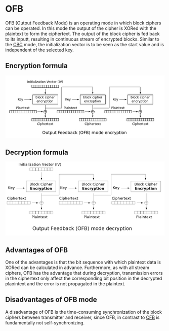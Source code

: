 # OFB

OFB (Output Feedback Mode) is an operating mode in which block ciphers can be operated. In this mode the output of the cipher is XORed with the plaintext to form the ciphertext. The output of the block cipher is fed back to its inputt, resulting in continuous stream of encrypted blocks. Similar to the [CBC](/docs/cbc_mode.md) mode, the initialization vector is to be seen as the start value and is independent of the selected key.

## Encryption formula

![](/docs/images/OFB_encryption.png)

## Decryption formula

![](/docs/images/OFB_decryption.png)

## Advantages of OFB

One of the advantages is that the bit sequence with which plaintext data is XORed can be calculated in advance. Furthermore, as with all stream ciphers, OFB has the advantage that during decryption, transmission errors in the ciphertext only affect the corresponding bit position in the decrypted plaointext and the error is not propagated in the plaintext.

## Disadvantages of OFB mode

A disadvantage of OFB is the time-consuming synchronization of the block ciphers between transmitter and receiver, since OFB, in contrast to [CFB](/docs/cfb_mode.md) is fundamentally not self-synchronizing.
